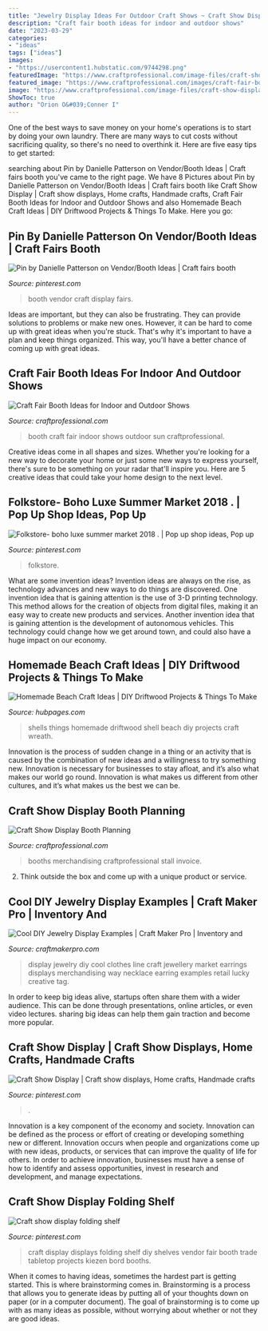 ```yaml
---
title: "Jewelry Display Ideas For Outdoor Craft Shows ~ Craft Show Display Booth Planning"
description: "Craft fair booth ideas for indoor and outdoor shows"
date: "2023-03-29"
categories:
- "ideas"
tags: ["ideas"]
images:
- "https://usercontent1.hubstatic.com/9744298.png"
featuredImage: "https://www.craftprofessional.com/image-files/craft-show-displays.jpg"
featured_image: "https://www.craftprofessional.com/images/craft-fair-booth-pt.jpg"
image: "https://www.craftprofessional.com/image-files/craft-show-displays.jpg"
ShowToc: true
author: "Orion O&#039;Conner I"
---
```



One of the best ways to save money on your home's operations is to start by doing your own laundry. There are many ways to cut costs without sacrificing quality, so there's no need to overthink it. Here are five easy tips to get started:

	

		
searching about Pin by Danielle Patterson on Vendor/Booth Ideas | Craft fairs booth you've came to the right page. We have 8 Pictures about Pin by Danielle Patterson on Vendor/Booth Ideas | Craft fairs booth like Craft Show Display | Craft show displays, Home crafts, Handmade crafts, Craft Fair Booth Ideas for Indoor and Outdoor Shows and also Homemade Beach Craft Ideas | DIY Driftwood Projects &amp; Things To Make. Here you go:
		
    
## Pin By Danielle Patterson On Vendor/Booth Ideas | Craft Fairs Booth

<img loading=lazy src="https://i.pinimg.com/originals/9d/d0/cd/9dd0cdf00b5020d1a3ecbe4479752e44.jpg" onerror="this.onerror=null;this.src='https://tse1.mm.bing.net/th?id=OIP.pZDy5WnjEqG8ozqCPAuXIQHaJ4&amp;pid=15.1';" alt="Pin by Danielle Patterson on Vendor/Booth Ideas | Craft fairs booth">

_Source: pinterest.com_

>booth vendor craft display fairs. 

	

Ideas are important, but they can also be frustrating. They can provide solutions to problems or make new ones. However, it can be hard to come up with great ideas when you're stuck. That's why it's important to have a plan and keep things organized. This way, you'll have a better chance of coming up with great ideas.

    
## Craft Fair Booth Ideas For Indoor And Outdoor Shows

<img loading=lazy src="https://www.craftprofessional.com/images/craft-fair-booth-pt.jpg" onerror="this.onerror=null;this.src='https://tse3.mm.bing.net/th?id=OIP.HKjn9R79JFHsmKw2i5xAngHaLH&amp;pid=15.1';" alt="Craft Fair Booth Ideas for Indoor and Outdoor Shows">

_Source: craftprofessional.com_

>booth craft fair indoor shows outdoor sun craftprofessional. 

	

Creative ideas come in all shapes and sizes. Whether you're looking for a new way to decorate your home or just some new ways to express yourself, there's sure to be something on your radar that'll inspire you. Here are 5 creative ideas that could take your home design to the next level.

    
## Folkstore- Boho Luxe Summer Market 2018 . | Pop Up Shop Ideas, Pop Up

<img loading=lazy src="https://i.pinimg.com/736x/dd/c1/22/ddc122f8b2aef49df1e355d4718cff86.jpg" onerror="this.onerror=null;this.src='https://tse2.mm.bing.net/th?id=OIP._rKnxLXma84BvJFAQsOo8QHaJ3&amp;pid=15.1';" alt="Folkstore- boho luxe summer market 2018 . | Pop up shop ideas, Pop up">

_Source: pinterest.com_

>folkstore. 

	

What are some invention ideas?
Invention ideas are always on the rise, as technology advances and new ways to do things are discovered. One invention idea that is gaining attention is the use of 3-D printing technology. This method allows for the creation of objects from digital files, making it an easy way to create new products and services. Another invention idea that is gaining attention is the development of autonomous vehicles. This technology could change how we get around town, and could also have a huge impact on our economy.

    
## Homemade Beach Craft Ideas | DIY Driftwood Projects &amp; Things To Make

<img loading=lazy src="https://usercontent1.hubstatic.com/9744298.png" onerror="this.onerror=null;this.src='https://tse2.mm.bing.net/th?id=OIP.08jjy3BQ-oJAfpVGoAYKuQHaJ4&amp;pid=15.1';" alt="Homemade Beach Craft Ideas | DIY Driftwood Projects &amp; Things To Make">

_Source: hubpages.com_

>shells things homemade driftwood shell beach diy projects craft wreath. 

	

Innovation is the process of sudden change in a thing or an activity that is caused by the combination of new ideas and a willingness to try something new. Innovation is necessary for businesses to stay afloat, and it’s also what makes our world go round. Innovation is what makes us different from other cultures, and it’s what makes us the best we can be.

    
## Craft Show Display Booth Planning

<img loading=lazy src="https://www.craftprofessional.com/image-files/craft-show-displays.jpg" onerror="this.onerror=null;this.src='https://tse2.mm.bing.net/th?id=OIP.KfwIbsA-K7WQUnDF7lZiWQAAAA&amp;pid=15.1';" alt="Craft Show Display Booth Planning">

_Source: craftprofessional.com_

>booths merchandising craftprofessional stall invoice. 

	

2. Think outside the box and come up with a unique product or service.

    
## Cool DIY Jewelry Display Examples | Craft Maker Pro | Inventory And

<img loading=lazy src="http://www.craftmakerpro.com/wp-content/uploads/2014/04/clothes-line.jpg" onerror="this.onerror=null;this.src='https://tse1.mm.bing.net/th?id=OIP.aU2WiAB05YezdnUpsJehTAHaJ6&amp;pid=15.1';" alt="Cool DIY Jewelry Display Examples | Craft Maker Pro | Inventory and">

_Source: craftmakerpro.com_

>display jewelry diy cool clothes line craft jewellery market earrings displays merchandising way necklace earring examples retail lucky creative tag. 

	

In order to keep big ideas alive, startups often share them with a wider audience. This can be done through presentations, online articles, or even video lectures. sharing big ideas can help them gain traction and become more popular.

    
## Craft Show Display | Craft Show Displays, Home Crafts, Handmade Crafts

<img loading=lazy src="https://i.pinimg.com/736x/de/e4/7c/dee47c582b7e5a3faae16c519b7f71dd.jpg" onerror="this.onerror=null;this.src='https://tse1.mm.bing.net/th?id=OIP.8YWIVcTQ0K7_4GxOiCadbAHaHO&amp;pid=15.1';" alt="Craft Show Display | Craft show displays, Home crafts, Handmade crafts">

_Source: pinterest.com_

>. 

	

Innovation is a key component of the economy and society. Innovation can be defined as the process or effort of creating or developing something new or different. Innovation occurs when people and organizations come up with new ideas, products, or services that can improve the quality of life for others. In order to achieve innovation, businesses must have a sense of how to identify and assess opportunities, invest in research and development, and manage expectations.

    
## Craft Show Display Folding Shelf

<img loading=lazy src="http://media-cache-ec0.pinimg.com/736x/08/d9/df/08d9df20de5b934ab19e1baf65b87da4.jpg" onerror="this.onerror=null;this.src='https://tse4.mm.bing.net/th?id=OIP.2W9cspHN-tuqcfFPQR0WEgHaJ4&amp;pid=15.1';" alt="Craft show display folding shelf">

_Source: pinterest.com_

>craft display displays folding shelf diy shelves vendor fair booth trade tabletop projects kiezen bord booths. 

	

When it comes to having ideas, sometimes the hardest part is getting started. This is where brainstorming comes in. Brainstorming is a process that allows you to generate ideas by putting all of your thoughts down on paper (or in a computer document). The goal of brainstorming is to come up with as many ideas as possible, without worrying about whether or not they are good ideas.

